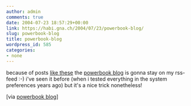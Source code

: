```yaml
---
author: admin
comments: true
date: 2004-07-23 18:57:29+00:00
link: https://habi.gna.ch/2004/07/23/powerbook-blog/
slug: powerbook-blog
title: powerbook-blog
wordpress_id: 585
categories:
- none
---
```


because of posts [like these](http://powerbook.blogger.de/stories/128314/) the [powerbook blog](http://powerbook.blogger.de/) is gonna stay on my rss-feed :-)
i've seen it before (when i tested everything in the system preferences years ago) but it's a nice trick nonetheless!

[via [powerbook blog](http://powerbook.blogger.de/stories/128314/)]
